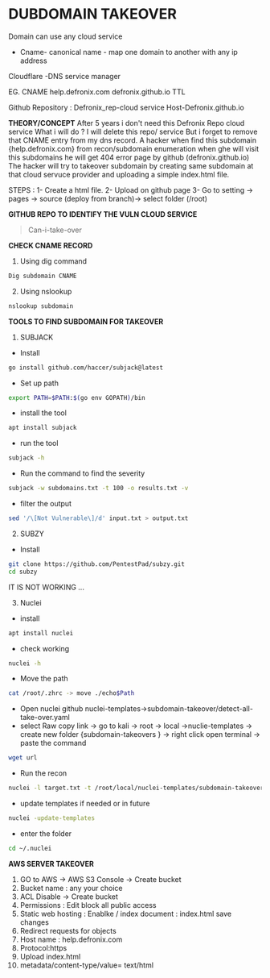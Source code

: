# DUBDOMAIN TAKEOVER

Domain can use any cloud service 

- Cname- canonical name - map one domain to another with any ip address 

Cloudflare -DNS service manager

EG.
CNAME 
help.defronix.com  defronix.github.io TTL

Github Repository : Defronix_rep-cloud service Host-Defronix.github.io

**THEORY/CONCEPT**
After 5 years i don't need this Defronix Repo cloud service What i will do ? I will delete this repo/ service 
But i forget to remove that CNAME entry from my dns record.
A hacker when find  this subdomain {help.defronix.com} from recon/subdomain enumeration when ghe will visit this subdomains he will get 404 error page by github (defronix.github.io)
The hacker will try to takeover subdomain by creating same subdomain at that cloud servuce provider and uploading a simple index.html file.

STEPS :
1- Create a html file.
2- Upload on github page
3- Go to setting -> pages -> source (deploy from branch)-> select folder (/root)

**GITHUB REPO TO IDENTIFY THE VULN CLOUD SERVICE**

> Can-i-take-over

**CHECK CNAME RECORD**
1. Using dig command
```bash
Dig subdomain CNAME
```
2. Using nslookup
```bash
nslookup subdomain
```

**TOOLS TO FIND SUBDOMAIN FOR TAKEOVER**

1. SUBJACK
- Install 
```bash
go install github.com/haccer/subjack@latest
```
- Set up path 
```bash
export PATH=$PATH:$(go env GOPATH)/bin
```
- install the tool
```bash
apt install subjack
```
- run the tool
```bash
subjack -h
```
- Run the command to find the severity 
```bash
subjack -w subdomains.txt -t 100 -o results.txt -v 
```
- filter the output 
```bash
sed '/\[Not Vulnerable\]/d' input.txt > output.txt
```

2. SUBZY 
- Install
```bash
git clone https://github.com/PentestPad/subzy.git
cd subzy
```
IT IS NOT WORKING ...

3. Nuclei 
- install
```bash
apt install nuclei
```
- check working 
```bash
nuclei -h
```
- Move the path 
```bash
cat /root/.zhrc -> move ./echo$Path
```
- Open nuclei github 
nuclei-templates->subdomain-takeover/detect-all-take-over.yaml
- select Raw copy link -> go to kali -> root -> local ->nuclie-templates -> create new folder {subdomain-takeovers } -> right click open terminal -> paste the command
```bash
wget url
```
- Run the recon
```bash
nuclei -l target.txt -t /root/local/nuclei-templates/subdomain-takeover -v
```
- update templates if needed or in future
```bash
nuclei -update-templates
```
- enter the folder
```bash
cd ~/.nuclei
```


**AWS SERVER TAKEOVER**
1. GO to AWS -> AWS S3 Console -> Create bucket 
2. Bucket name : any your choice 
3. ACL Disable -> Create bucket 
4. Permissions : Edit block all public access
5. Static web hosting : Enablke / index document : index.html 
save changes 
6. Redirect requests for objects 
7. Host name : help.defronix.com
8. Protocol:https
9. Upload index.html 
10. metadata/content-type/value= text/html


